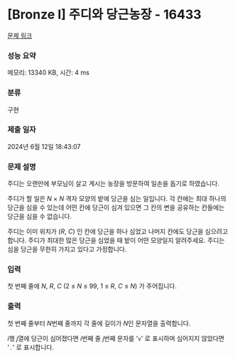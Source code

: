 # [Bronze I] 주디와 당근농장 - 16433 

[문제 링크](https://www.acmicpc.net/problem/16433) 

### 성능 요약

메모리: 13340 KB, 시간: 4 ms

### 분류

구현

### 제출 일자

2024년 6월 12일 18:43:07

### 문제 설명

<p>주디는 오랜만에 부모님이 살고 계시는 농장을 방문하여 일손을 돕기로 하였습니다.</p>

<p>주디가 할 일은 <em>N</em> × <em>N</em> 격자 모양의 밭에 당근을 심는 일입니다. 각 칸에는 최대 하나의 당근을 심을 수 있는데 어떤 칸에 당근이 심겨 있으면 그 칸의 변을 공유하는 칸들에는 당근을 심을 수 없습니다.</p>

<p>주디는 이미 위치가 (<em>R</em>, <em>C</em>) 인 칸에 당근을 하나 심었고 나머지 칸에도 당근을 심으려고 합니다. 주디가 최대한 많은 당근을 심었을 때 밭이 어떤 모양일지 알려주세요. 주디는 심을 당근을 무한히 가지고 있다고 가정합니다.</p>

### 입력 

 <p>첫 번째 줄에 <em>N</em>, <em>R</em>, <em>C</em> (2 ≤ <em>N</em> ≤ 99, 1 ≤ <em>R</em>, <em>C</em> ≤ <em>N</em>) 가 주어집니다.</p>

### 출력 

 <p>첫 번째 줄부터 <em>N</em>번째 줄까지 각 줄에 길이가 <em>N</em>인 문자열을 출력합니다.</p>

<p><em>i</em>행 <em>j</em>열에 당근이 심어졌다면 <em>i</em>번째 줄 <em>j</em>번째 문자를 '<code>v</code>' 로 표시하며 심어지지 않았다면 '<code>.</code>' 로 표시합니다.</p>

